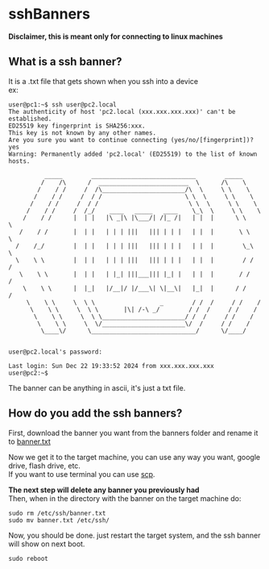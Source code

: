 # sshBanners
**Disclaimer, this is meant only for connecting to linux machines**
## What is a **ssh banner**?
It is a .txt file that gets shown when you ssh into a device\
ex:
```
user@pc1:~$ ssh user@pc2.local
The authenticity of host 'pc2.local (xxx.xxx.xxx.xxx)' can't be established.
ED25519 key fingerprint is SHA256:xxx.
This key is not known by any other names.
Are you sure you want to continue connecting (yes/no/[fingerprint])? yes
Warning: Permanently added 'pc2.local' (ED25519) to the list of known hosts.

          _____        _____________________________        _____
         /    /\      /  _________________________  \      /\    \
        /    / /     /  /\_______________________/\  \     \ \    \
       /    / /     /  / /                       \ \  \     \ \    \
      /    / /     /  / /                         \ \  \     \ \    \
     /    / /     /  /_/    ____   _____   ____    \_\  \     \ \    \
    /    / /      |  | |   |\ _|\ |\___/| /|_ /|   | |  |      \ \    \   
   /    / /       |  | |   | | | |||   ||| | | |   | |  |       \ \    \
  /    /_/        |  | |   | | | |||   ||| | | |   | |  |        \_\    \
  \    \ \        |  | |   | | | |||   ||| | | |   | |  |        / /    /
   \    \ \       |  | |   | |_| |||___||| |_| |   | |  |       / /    /
    \    \ \      |  |_|   |/__|/ |/___\| \|__\|   |_|  |      / /    /
     \    \ \     \  \ \                  _        / /  /     / /    /
      \    \ \     \  \ \       |\| /-\ _/        / /  /     / /    /
       \    \ \     \  \ \_______________________/ /  /     / /    /
        \    \ \     \  \/_______________________\/  /     / /    /
         \____\/      \_____________________________/      \/____/


user@pc2.local's password: 

Last login: Sun Dec 22 19:33:52 2024 from xxx.xxx.xxx.xxx
user@pc2:~$ 
```
The banner can be anything in ascii, it's just a txt file.

## How do you add the ssh banners?
First, download the banner you want from the banners folder and rename it to <ins>banner.txt</ins>

Now we get it to the target machine, you can use any way you want, google drive, flash drive, etc.\
If you want to use terminal you can use [scp](https://unix.stackexchange.com/questions/106480/how-to-copy-files-from-one-machine-to-another-using-ssh).

**The next step will delete any banner you previously had**\
Then, when in the directory with the banner on the target machine do:
```
sudo rm /etc/ssh/banner.txt
sudo mv banner.txt /etc/ssh/
```
Now, you should be done. just restart the target system, and the ssh banner will show on next boot.
```
sudo reboot
```
